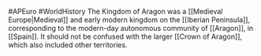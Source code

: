 #APEuro #WorldHistory 
The Kingdom of Aragon was a [[Medieval Europe|Medieval]] and early modern kingdom on the [[Iberian Peninsula]], corresponding to the modern-day autonomous community of [[Aragon]], in [[Spain]]. It should not be confused with the larger [[Crown of Aragon]], which also included other territories.